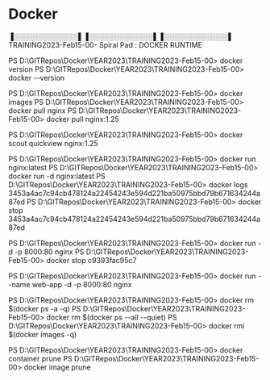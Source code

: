 # Docker

▐░░░░░░░░░░░░░▌▐░░░░░░░░░░░░░▌▐░░░░░░░░░░░░░▌ TRAINING2023-Feb15-00- Spiral Pad : DOCKER RUNTIME

PS D:\GITRepos\Docker\YEAR2023\TRAINING2023-Feb15-00> docker version
PS D:\GITRepos\Docker\YEAR2023\TRAINING2023-Feb15-00> docker --version

PS D:\GITRepos\Docker\YEAR2023\TRAINING2023-Feb15-00> docker images
PS D:\GITRepos\Docker\YEAR2023\TRAINING2023-Feb15-00> docker pull nginx
PS D:\GITRepos\Docker\YEAR2023\TRAINING2023-Feb15-00> docker pull nginx:1.25

PS D:\GITRepos\Docker\YEAR2023\TRAINING2023-Feb15-00> docker scout quickview nginx:1.25

PS D:\GITRepos\Docker\YEAR2023\TRAINING2023-Feb15-00> docker run nginx:latest
PS D:\GITRepos\Docker\YEAR2023\TRAINING2023-Feb15-00> docker run -d nginx:latest
PS D:\GITRepos\Docker\YEAR2023\TRAINING2023-Feb15-00> docker logs 3453a4ac7c94cb478124a22454243e594d221ba50975bbd79b671634244a87ed
PS D:\GITRepos\Docker\YEAR2023\TRAINING2023-Feb15-00> docker stop 3453a4ac7c94cb478124a22454243e594d221ba50975bbd79b671634244a87ed

PS D:\GITRepos\Docker\YEAR2023\TRAINING2023-Feb15-00> docker run -d -p 8000:80 nginx
PS D:\GITRepos\Docker\YEAR2023\TRAINING2023-Feb15-00> docker stop c9393fac95c7

PS D:\GITRepos\Docker\YEAR2023\TRAINING2023-Feb15-00> docker run --name web-app -d -p 8000:80 nginx

PS D:\GITRepos\Docker\YEAR2023\TRAINING2023-Feb15-00> docker rm $(docker ps -a -q)
PS D:\GITRepos\Docker\YEAR2023\TRAINING2023-Feb15-00> docker rm $(docker ps --all --quiet)
PS D:\GITRepos\Docker\YEAR2023\TRAINING2023-Feb15-00> docker rmi $(docker images -q)

PS D:\GITRepos\Docker\YEAR2023\TRAINING2023-Feb15-00> docker container prune
PS D:\GITRepos\Docker\YEAR2023\TRAINING2023-Feb15-00> docker image prune